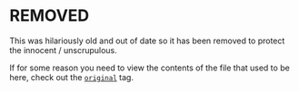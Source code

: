 # REMOVED
This was hilariously old and out of date so it has been removed to protect the innocent / unscrupulous. 

If for some reason you need to view the contents of the file that used to be here, check out the [`original`](https://github.com/swhitt/centos-apache-passenger/blob/original/README.markdown) tag.